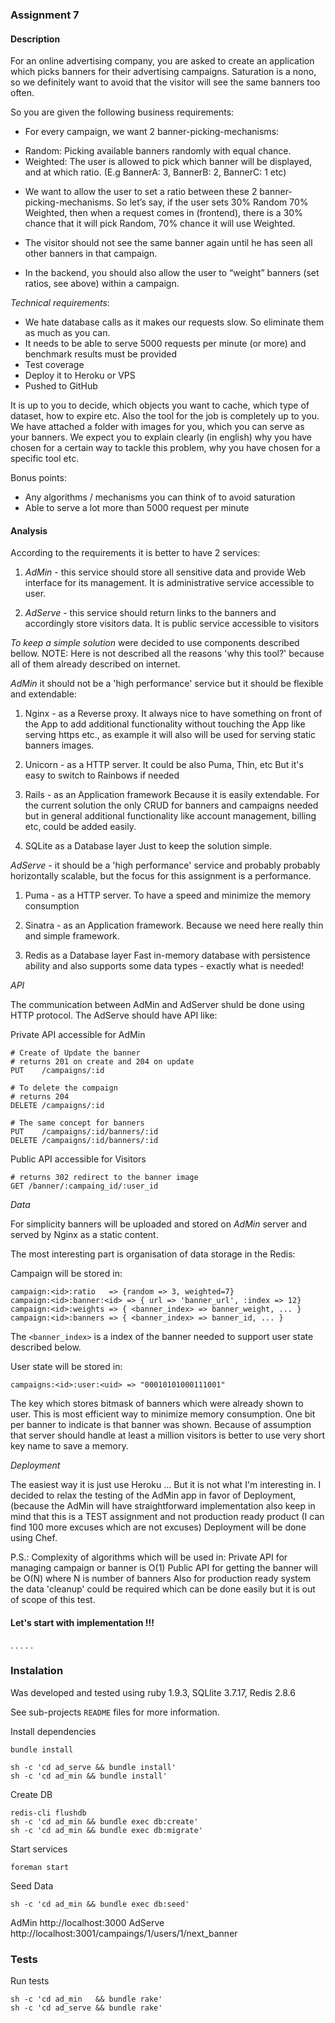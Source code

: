 ### Assignment 7

#### Description

For an online advertising company, you are asked to create an application which picks banners for their advertising campaigns.
Saturation is a nono, so we definitely want to avoid that the visitor will see the same banners too often.

So you are given the following business requirements:

* For every campaign, we want 2 banner-picking-mechanisms:
 - Random: Picking available banners randomly with equal chance.  
 - Weighted: The user is allowed to pick which banner will be displayed, and at which ratio.
   (E.g BannerA: 3, BannerB: 2, BannerC: 1 etc)
   
* We want to allow the user to set a ratio between these 2 banner-picking-mechanisms.
  So let’s say, if the user sets 30% Random 70% Weighted, then when a request comes in (frontend),
  there is a 30% chance that it will pick Random, 70% chance it will use Weighted.

* The visitor should not see the same banner again until he has seen all other banners in that campaign.

* In the backend, you should also allow the user to “weight” banners (set ratios, see above) within a campaign.
 

*Technical requirements*:

* We hate database calls as it makes our requests slow. So eliminate them as much as you can.
* It needs to be able to serve 5000 requests per minute (or more) and benchmark results must be provided
* Test coverage
* Deploy it to Heroku or VPS
* Pushed to GitHub
 
It is up to you to decide, which objects you want to cache, which type of dataset, how to expire etc.
Also the tool for the job is completely up to you. We have attached a folder with images for you, which you can serve as
your banners.  We expect you to explain clearly (in english) why you have chosen for a
certain way to tackle this problem, why you have chosen for a specific tool etc.

Bonus points:
* Any algorithms / mechanisms you can think of to avoid saturation
* Able to serve a lot more than 5000 request per minute


#### Analysis

According to the requirements it is better to have 2 services:
 1. *AdMin* - this service should store all sensitive data and provide Web interface for its management. 
    It is administrative service accessible to user.

 2. *AdServe* - this service should return links to the banners and accordingly store visitors data.
    It is public service accessible to visitors

*To keep a simple solution* were decided to use components described bellow. 
NOTE: Here is not described all the reasons 'why this tool?' because all
of them already described on internet.

*AdMin* it should not be a 'high performance' service but it should
be flexible and extendable:

 1. Nginx - as a Reverse proxy.
    It always nice to have something on front of the App to add additional
    functionality without touching the App like serving https etc., as
    example it will also will be used for serving static banners images.

 2. Unicorn - as a HTTP server.
    It could be also Puma, Thin, etc
    But it's easy to switch to Rainbows if needed
     
 3. Rails - as an Application framework
    Because it is easily extendable. For the current solution the only
    CRUD for banners and campaigns needed but in general additional
    functionality like account management, billing etc, could be added easily.

 4. SQLite as a Database layer
    Just to keep the solution simple.


*AdServe* - it should be a 'high performance' service and probably 
probably horizontally scalable, but the focus for this assignment is a
performance.

 1. Puma - as a HTTP server.
    To have a speed and minimize the memory consumption

 2. Sinatra - as an Application framework.
    Because we need here really thin and simple framework.

 3. Redis as a Database layer
    Fast in-memory database with persistence ability and also supports
    some data types - exactly what is needed!


*API*

The communication between AdMin and AdServer shuld be done using HTTP
protocol.
The AdServe should have API like:

Private API accessible for AdMin

```
# Create of Update the banner
# returns 201 on create and 204 on update
PUT    /campaigns/:id

# To delete the compaign
# returns 204
DELETE /campaigns/:id

# The same concept for banners
PUT    /campaigns/:id/banners/:id
DELETE /campaigns/:id/banners/:id
```

Public API accessible for Visitors

```
# returns 302 redirect to the banner image
GET /banner/:campaing_id/:user_id
```

*Data*

For simplicity banners will be uploaded and stored on *AdMin* server
and served by Nginx as a static content.

The most interesting part is organisation of data storage in the Redis:

Campaign will be stored in:

```
campaign:<id>:ratio   => {random => 3, weighted=7}
campaign:<id>:banner:<id> => { url => 'banner_url', :index => 12}
campaign:<id>:weights => { <banner_index> => banner_weight, ... }
campaign:<id>:banners => { <banner_index> => banner_id, ... }
```
The `<banner_index>` is a index of the banner needed to support user
state described below.

User state will be stored in:

```
campaigns:<id>:user:<uid> => "00010101000111001"
```

The key which stores bitmask of banners which were already shown to user.
This is most efficient way to minimize memory consumption. One bit per
banner to indicate is that banner was shown.
Because of assumption that server should handle at least a million visitors 
is better to use very short key name to save a memory.


*Deployment*

The easiest way it is just use Heroku ...
But it is not what I'm interesting in.
I decided to relax the testing of the AdMin app in favor of Deployment, (because
the AdMin will have straightforward implementation also keep in mind
that this is a TEST assignment and not production ready product
(I can find 100 more excuses which are not excuses)
Deployment will be done using Chef.


P.S.: Complexity of algorithms which will be used in:
Private API for managing campaign or banner is O(1)
Public API for getting the banner will be O(N) where N is number of banners
Also for production ready system the data 'cleanup' could be required
which can be done easily but it is out of scope of this test.

#### Let's start with implementation !!!
.
.
.
.
.

### Instalation

Was developed and tested using ruby 1.9.3, SQLlite 3.7.17, Redis 2.8.6 

See sub-projects `README` files for more information.


Install dependencies

``` 
bundle install

sh -c 'cd ad_serve && bundle install'
sh -c 'cd ad_min && bundle install'
```

Create DB

```
redis-cli flushdb
sh -c 'cd ad_min && bundle exec db:create'
sh -c 'cd ad_min && bundle exec db:migrate'
```

Start services
```
foreman start
```


Seed Data
```
sh -c 'cd ad_min && bundle exec db:seed'
```

AdMin   http://localhost:3000
AdServe http://localhost:3001/campaings/1/users/1/next_banner


### Tests

Run tests

```
sh -c 'cd ad_min   && bundle rake'
sh -c 'cd ad_serve && bundle rake'
```
